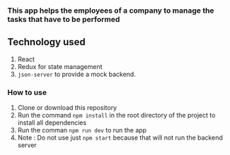 ### This app helps the employees of a company to manage the tasks that have to be performed

## Technology used
  1. React
  2. Redux for state management
  3. `json-server` to provide a mock backend.
 
### How to use
  1. Clone or download this repository
  2. Run the command `npm install` in the root directory of the project to install all dependencies
  3. Run the comman `npm run dev` to run the app 
  4. Note : Do not use just `npm start` because that will not run the backend server
